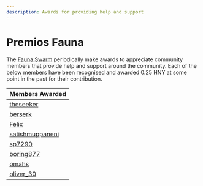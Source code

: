 ```yaml
---
description: Awards for providing help and support
---
```


# Premios Fauna

The [Fauna Swarm](../../community/swarms/fauna.md) periodically make awards to appreciate community members that provide help and support around the community. Each of the below members have been recognised and awarded 0.25 HNY at some point in the past for their contribution.

| Members Awarded |
| :--- |
| [theseeker](https://forum.1hive.org/u/theseeker/summary) |
| [berserk](https://forum.1hive.org/u/berserk/summary) |
| [Felix](https://forum.1hive.org/u/felix/summary) |
| [satishmuppaneni](https://forum.1hive.org/u/satishmuppaneni/summary) |
| [sp7290](https://forum.1hive.org/u/sp7290/summary) |
| [boring877](https://forum.1hive.org/u/boring877/summary) |
| [omahs](https://forum.1hive.org/u/omahs/summary) |
| [oliver\_30](https://forum.1hive.org/u/oliver_30/summary) |

